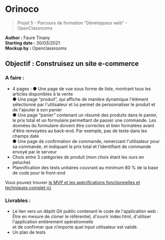 # Orinoco </br>
> Projet 5 - Parcours de formation "Développeur web" - OpenClassrooms </br>

**Author :** Faure Tinany </br>
**Starting date :** 30/03/2021 </br>
**Mockup by :** Openclassrooms
## Objectif : Construisez un site e-commerce </br>

### A faire : </br>

- 4 pages : 
  ● Une page de vue sous forme de liste, montrant tous les articles disponibles à la vente </br>
  ● Une page “produit”, qui affiche de manière dynamique l'élément sélectionné par l'utilisateur et lui permet de personnaliser le produit et de l'ajouter à son panier </br>
  ● Une page “panier” contenant un résumé des produits dans le panier, le prix total et un formulaire permettant de passer une commande. Les données du formulaire doivent être       correctes et bien formatées avant d'être renvoyées au back-end. Par exemple, pas de texte dans les champs date </br>
  ● Une page de confirmation de commande, remerciant l'utilisateur pour sa commande, et indiquant le prix total et l'identifiant de commande envoyé par le serveur </br>
- Choix entre 3 catégories de produit (mon choix étant les ours en peluche) </br>
- Plannification des tests unitaires couvrant au minimum 80 % de la base de code pour le front-end </br>

Vous pouvez trouver <a href="https://s3-eu-west-1.amazonaws.com/course.oc-static.com/projects/DWJ_FR_P5/P5_Spe%CC%81cifications%20fonctionnelles%20Orinoco%20(2).pdf">le MVP et les spécifications fonctionnelles et techniques complet ici</a>

### Livrables : </br>

- Le lien vers un dépôt Git public contenant le code de l'application web :
Être en mesure de cloner le référentiel, d'ouvrir index.html, d'utiliser l'application entièrement opérationnelle <br>
et de confirmer que n’importe quel input utilisateur est validé.
-  Un plan de tests
